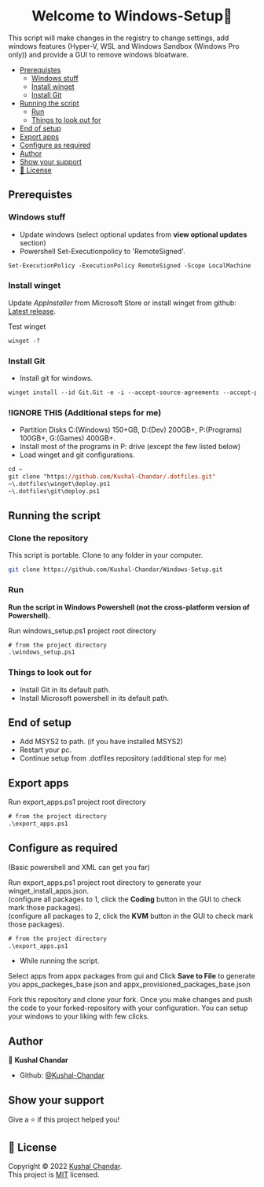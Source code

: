 <h1 align="center">Welcome to Windows-Setup👋</h1>

This script will make changes in the registry to change settings, add windows features (Hyper-V, WSL and Windows Sandbox (Windows Pro only)) and provide a GUI to remove windows bloatware.

- [Prerequistes](#prerequistes)
  - [Windows stuff](#windows-stuff)
  - [Install winget](#install-winget)
  - [Install Git](#install-git)
- [Running the script](#running-the-script)
  - [Run](#run)
  - [Things to look out for](#things-to-look-out-for)
- [End of setup](#end-of-setup)
- [Export apps](#export-apps)
- [Configure as required](#configure-as-required)
- [Author](#author)
- [Show your support](#show-your-support)
- [📝 License](#📝-license)

## Prerequistes

### Windows stuff

- Update windows (select optional updates from **view optional updates** section)
- Powershell Set-Executionpolicy to 'RemoteSigned'.

```ps
Set-ExecutionPolicy -ExecutionPolicy RemoteSigned -Scope LocalMachine
```

### Install winget

Update _AppInstaller_ from Microsoft Store or install winget from github: [Latest release](https://github.com/microsoft/winget-cli/releases/latest). <br>

Test winget

```ps
winget -?
```

### Install Git

- Install git for windows.

```ps
winget install --id Git.Git -e -i --accept-source-agreements --accept-package-agreements
```

### !IGNORE THIS (Additional steps for me)

- Partition Disks C:(Windows) 150+GB, D:(Dev) 200GB+, P:(Programs) 100GB+, G:(Games) 400GB+.<br>
- Install most of the programs in P: drive (except the few listed below)<br>
- Load winget and git configurations. <br>

```ps
cd ~
git clone "https://github.com/Kushal-Chandar/.dotfiles.git"
~\.dotfiles\winget\deploy.ps1
~\.dotfiles\git\deploy.ps1
```

## Running the script

### Clone the repository

This script is portable. Clone to any folder in your computer.

```sh
git clone https://github.com/Kushal-Chandar/Windows-Setup.git
```

### Run

**Run the script in Windows Powershell (not the cross-platform version of Powershell).** <br>

Run windows_setup.ps1 project root directory

```ps
# from the project directory
.\windows_setup.ps1
```

### Things to look out for

- Install Git in its default path.
- Install Microsoft powershell in its default path.

## End of setup

- Add MSYS2 to path. (if you have installed MSYS2)
- Restart your pc.
- Continue setup from .dotfiles repository (additional step for me)

## Export apps

Run export_apps.ps1 project root directory

```ps
# from the project directory
.\export_apps.ps1
```

## Configure as required

(Basic powershell and XML can get you far)

Run export_apps.ps1 project root directory to generate your winget_install_apps.json.<br>
(configure all packages to 1, click the **Coding** button in the GUI to check mark those packages).<br>
(configure all packages to 2, click the **KVM** button in the GUI to check mark those packages).<br>

```ps
# from the project directory
.\export_apps.ps1
```

- While running the script.

Select apps from appx packages from gui and Click **Save to File** to generate you apps_packeges_base.json and appx_provisioned_packages_base.json

Fork this repository and clone your fork. Once you make changes and push the code to your forked-repository with your configuration. You can setup your windows to your liking with few clicks.

## Author

👤 **Kushal Chandar**

- Github: [@Kushal-Chandar](https://github.com/Kushal-Chandar)

## Show your support

Give a ⭐️ if this project helped you!

## 📝 License

Copyright © 2022 [Kushal Chandar](https://github.com/Kushal-Chandar).<br />
This project is [MIT](project-source-dir/LICENSE.txt) licensed.
